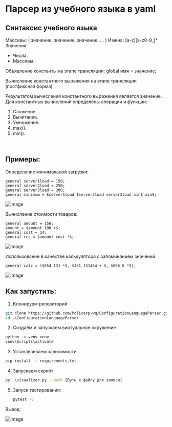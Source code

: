 # Парсер из учебного языка в yaml


## Синтаксис учебного языка

Массивы:
( значение, значение, значение, ... )
Имена:
[a-z][a-z0-9_]*
Значения:
- Числа.
- Массивы.
  
Объявление константы на этапе трансляции:
global имя = значение;

Вычисление константного выражения на этапе трансляции (постфиксная
форма)

Результатом вычисления константного выражения является значение.
Для константных вычислений определены операции и функции:

1. Сложение.
2. Вычитание.
3. Умножение.
4. max().
5. min().

<br>

## Примеры:

Определение минимальной загрузки:
```
general server1load = 150;
general server2load = 250;
general server3load = 300;
general minimum = $server1load $server2load server3load min$ min$;
```

![image](https://github.com/user-attachments/assets/78bfc21c-d778-4dac-b1db-2c3837662b6c)

Вычисление стоимости товаров:
```
general amount = 150;
amount = $amount 100 +$;
general cost = 14;
general res = $amount cost *$;
```

![image](https://github.com/user-attachments/assets/b4ba9eba-21bd-4646-a1f6-fbb52dda94a7)

Использование в качестве калькулятора с запоминанием значений

```
general calc = ($654 131 *$, $131 131464 + $, $606 0 *$);
```

![image](https://github.com/user-attachments/assets/4cee61d8-68ba-4d0f-80ac-c4284d91826d)

## Как запустить:
1. Клонируем репозиторий
```bash
git clone https://github.com/Policarp-wq/ConfigurationLanguageParser.git
cd .\ConfigurationLanguageParser
```
2) Создаём и запускаем виртуальное окружение
```bash
python -m venv venv
venv\Scripts\activate
```
3) Устанавливаем зависимости
```bash
pip install -r requirements.txt
```
4) Запускаем скрипт
```bash
py .\visualizer.py --path [Путь к файлу для записи] 
```


5) Запуск тестирования:
   ```bash
   pytest -v
   ```

Вывод: 

![image](https://github.com/user-attachments/assets/b0d91577-2cb3-408a-a27c-45ec64d94226)






